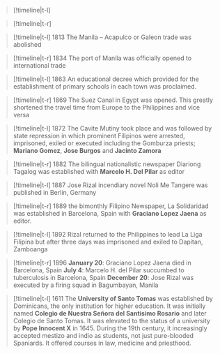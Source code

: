 >[!timeline|t-l]

>[!timeline|t-r]

>[!timeline|t-l] 1813
> The Manila – Acapulco or Galeon trade was abolished

>[!timeline|t-r] 1834
> The port of Manila was officially opened to international trade

>[!timeline|t-l] 1863
> An educational decree which provided for the establishment of primary schools in each town was proclaimed.

>[!timeline|t-r] 1869
> The Suez Canal in Egypt was opened. This greatly shortened the travel time from Europe to the Philippines and vice versa

>[!timeline|t-l] 1872
> The Cavite Mutiny took place and was followed by state repression in which prominent Filipinos were arrested, imprisoned, exiled or executed including the Gomburza priests; **Mariano Gomez**, **Jose Burgos** and **Jacinto Zamora**

>[!timeline|t-r] 1882
> The bilingual nationalistic newspaper Diariong Tagalog was established with **Marcelo H. Del Pilar** as editor

>[!timeline|t-l] 1887
> Jose Rizal incendiary novel Noli Me Tangere was published in Berlin, Germany

>[!timeline|t-r] 1889
> the bimonthly Filipino Newspaper, La Solidaridad was established in Barcelona, Spain with **Graciano Lopez Jaena** as editor.

>[!timeline|t-l] 1892
> Rizal returned to the Philippines to lead La Liga Filipina but after three days was imprisoned and exiled to Dapitan, Zamboanga

>[!timeline|t-r] 1896
> **January 20**: Graciano Lopez Jaena died in Barcelona, Spain
> **July 4**: Marcelo H. del Pilar succumbed to tuberculosis in Barcelona, Spain
> **December 20**: Jose Rizal was executed by a firing squad in Bagumbayan, Manila

>[!timeline|t-l] 1611
> The **University of Santo Tomas** was established by Dominicans, the only institution for higher education. It was initially named **Colegio de Nuestra Señora del Santisimo Rosario** and later Colegio de Santo Tomas. It was elevated to the status of a university by **Pope Innocent X** in 1645. During the 19th century, it increasingly accepted mestizo and indio as students, not just pure-blooded Spaniards. It offered courses in law, medicine and priesthood.
